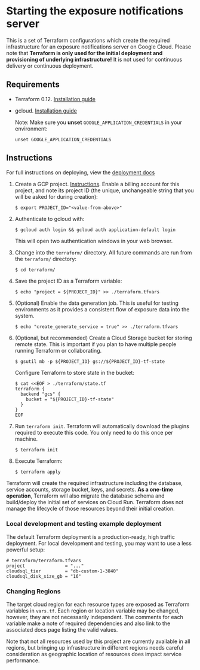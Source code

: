 # Starting the exposure notifications server

This is a set of Terraform configurations which create the required
infrastructure for an exposure notifications server on Google Cloud. Please note
that **Terraform is only used for the initial deployment and provisioning of
underlying infrastructure!** It is not used for continuous delivery or
continuous deployment.

## Requirements

- Terraform 0.12. [Installation guide](https://www.terraform.io/downloads.html)

- gcloud. [Installation guide](https://cloud.google.com/sdk/install)

  Note: Make sure you **unset** `GOOGLE_APPLICATION_CREDENTIALS` in your
  environment:

  ```text
  unset GOOGLE_APPLICATION_CREDENTIALS
  ```

## Instructions

For full instructions on deploying, view the
[deployment docs](../docs/deploying.md)

1.  Create a GCP project.
    [Instructions](https://cloud.google.com/resource-manager/docs/creating-managing-projects).
    Enable a billing account for this project, and note its project ID (the
    unique, unchangeable string that you will be asked for during creation):

    ```text
    $ export PROJECT_ID="<value-from-above>"
    ```

1.  Authenticate to gcloud with:

    ```text
    $ gcloud auth login && gcloud auth application-default login
    ```

    This will open two authentication windows in your web browser.

1.  Change into the `terraform/` directory. All future commands are run from the
    `terraform/` directory:

    ```text
    $ cd terraform/
    ```

1.  Save the project ID as a Terraform variable:

    ```text
    $ echo "project = ${PROJECT_ID}" >> ./terraform.tfvars
    ```

1.  (Optional) Enable the data generation job. This is useful for testing
    environments as it provides a consistent flow of exposure data into the
    system.

    ```text
    $ echo "create_generate_service = true" >> ./terraform.tfvars
    ```

1.  (Optional, but recommended) Create a Cloud Storage bucket for storing remote
    state. This is important if you plan to have multiple people running
    Terraform or collaborating.

    ```text
    $ gsutil mb -p ${PROJECT_ID} gs://${PROJECT_ID}-tf-state
    ```

    Configure Terraform to store state in the bucket:

    ```text
    $ cat <<EOF > ./terraform/state.tf
    terraform {
      backend "gcs" {
        bucket = "${PROJECT_ID}-tf-state"
      }
    }
    EOF
    ```

1.  Run `terraform init`. Terraform will automatically download the plugins
    required to execute this code. You only need to do this once per machine.

    ```text
    $ terraform init
    ```

1.  Execute Terraform:

    ```text
    $ terraform apply
    ```

Terraform will create the required infrastructure including the database,
service accounts, storage bucket, keys, and secrets. **As a one-time
operation**, Terraform will also migrate the database schema and build/deploy
the initial set of services on Cloud Run. Terraform does not manage the
lifecycle of those resources beyond their initial creation.

### Local development and testing example deployment

The default Terraform deployment is a production-ready, high traffic deployment.
For local development and testing, you may want to use a less powerful setup:

```hcl
# terraform/terraform.tfvars
project               = "..."
cloudsql_tier         = "db-custom-1-3840"
cloudsql_disk_size_gb = "16"
```

### Changing Regions

The target cloud region for each resource types are exposed as Terraform
variables in `vars.tf`. Each region or location variable may be changed,
however, they are not necessarily independent. The comments for each variable
make a note of required dependencies and also link to the associated docs page
listing the valid values.

Note that not all resources used by this project are currently available in all
regions, but bringing up infrastructure in different regions needs careful
consideration as geographic location of resources does impact service
performance.
